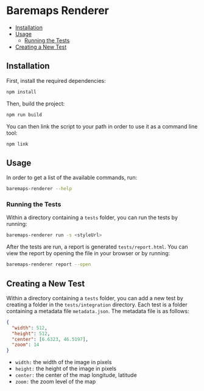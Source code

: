 <!--
Licensed to the Apache Software Foundation (ASF) under one or more
contributor license agreements.  See the NOTICE file distributed with
this work for additional information regarding copyright ownership.
The ASF licenses this file to you under the Apache License, Version 2.0
(the "License"); you may not use this file except in compliance with
the License.  You may obtain a copy of the License at

http://www.apache.org/licenses/LICENSE-2.0

Unless required by applicable law or agreed to in writing, software
distributed under the License is distributed on an "AS IS" BASIS,
WITHOUT WARRANTIES OR CONDITIONS OF ANY KIND, either express or implied.
See the License for the specific language governing permissions and
limitations under the License.
-->

<h1>Baremaps Renderer</h1>

- [Installation](#installation)
- [Usage](#usage)
  - [Running the Tests](#running-the-tests)
- [Creating a New Test](#creating-a-new-test)

## Installation

First, install the required dependencies:

```bash
npm install
```

Then, build the project:

```bash
npm run build
```

You can then link the script to your path in order to use it as a command line tool:

```bash
npm link
```

## Usage

In order to get a list of the available commands, run:

```bash
baremaps-renderer --help
```

### Running the Tests

Within a directory containing a `tests` folder, you can run the tests by running:

```bash
baremaps-renderer run -s <styleUrl>
```

After the tests are run, a report is generated `tests/report.html`. You can view the report by opening the file in your browser or by running:

```bash
baremaps-renderer report --open
```

## Creating a New Test

Within a directory containing a `tests` folder, you can add a new test by creating a folder in the `tests/integration` directory. Each test is a folder containing a metadata file `metadata.json`. The metadata file is as follows:

```json
{
  "width": 512,
  "height": 512,
  "center": [6.6323, 46.5197],
  "zoom": 14
}
```

- `width:` the width of the image in pixels
- `height:` the height of the image in pixels
- `center:` the center of the map longitude, latitude
- `zoom:` the zoom level of the map
